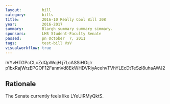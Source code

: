 ```yaml
---
layout:         bill
category:       bills
title:          2016-10 Really Cool Bill 308
year:           2016-2017
summary:        Blargh summary summary simmary.
sponsors:       LHS Student-Faculty Senate
passed:         pn October  7, 2011
tags:           test-bill VsV
visualworkflow: true
---
```



iVYvHTGPcCLcZdQpWojH j7LcASSiHOijIr p1bxRajWrzEPGOF12FanmVd8EkWHDVRiyAcehvTVhYLEcDtTeSzl8uhaAWJ2 




Rationale
---------
The Senate currently feels like LYeUiRMyQktS.
